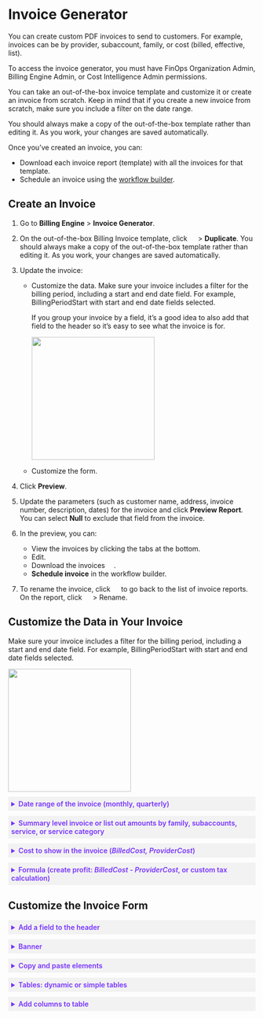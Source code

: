 <meta name="robots" content="noindex">

# Invoice Generator

You can create custom PDF invoices to send to customers. For example, invoices can be by provider, subaccount, family, or cost (billed, effective, list).

To access the invoice generator, you must have FinOps Organization Admin, Billing Engine Admin, or Cost Intelligence Admin permissions.

You can take an out-of-the-box invoice template and customize it or create an invoice from scratch. Keep in mind that if you create a new invoice from scratch, make sure you include a filter on the date range.

You should always make a copy of the out-of-the-box template rather than editing it. As you work, your changes are saved automatically.

Once you’ve created an invoice, you can:
* Download each invoice report (template) with all the invoices for that template.
* Schedule an invoice using the [workflow builder](cost-intelligence/tutorials/workflow-builder/).

## Create an Invoice

1. Go to **Billing Engine** > **Invoice Generator**.
2. On the out-of-the-box Billing Invoice template, click <img height=14 src="https://github.com/user-attachments/assets/ef26a4db-838f-4fed-a187-d0d30d03f9fa"> > **Duplicate**.
    You should always make a copy of the out-of-the-box template rather than editing it. As you work, your changes are saved automatically.

3. Update the invoice:

    * Customize the data. Make sure your invoice includes a filter for the billing period, including a start and end date field. For example, BillingPeriodStart with start and end date fields selected.

       If you group your invoice by a field, it’s a good idea to also add that field to the header so it’s easy to see what the invoice is for.

       <img width=250 src="https://github.com/user-attachments/assets/a845d17b-c0d1-4569-93c5-e75fb6f2f33d">

    * Customize the form.

4. Click **Preview**.
5. Update the parameters (such as customer name, address, invoice number, description, dates) for the invoice and click **Preview Report**. You can select **Null** to exclude that field from the invoice.
6. In the preview, you can:
    * View the invoices by clicking the tabs at the bottom.
    * Edit.
    * Download the invoices <img height=14 src="https://github.com/user-attachments/assets/9e88f94e-c828-4dbe-90bb-ed29fee96027">.
    * **Schedule invoice** in the workflow builder.

7. To rename the invoice, click <img height=14 src="https://github.com/user-attachments/assets/c095227c-4efb-41a2-bda2-e4a9c7714d7b"> to go back to the list of invoice reports. On the report, click <img height=14 src="https://github.com/user-attachments/assets/ef26a4db-838f-4fed-a187-d0d30d03f9fa"> > Rename.

## Customize the Data in Your Invoice
Make sure your invoice includes a filter for the billing period, including a start and end date field. For example, BillingPeriodStart with start and end date fields selected.

<img width=250 src="https://github.com/user-attachments/assets/a845d17b-c0d1-4569-93c5-e75fb6f2f33d">



 <details style="background:#f2f2f2; padding:6px; margin:10px 0px 0px 0px">
   <summary markdown="span" style="color:#7632FE; font-weight:600">Date range of the invoice (monthly, quarterly)</summary>

<div style="padding-left:16px">

Make sure your invoice has a filter for the billing period, which includes a start and end date field. For example, <i>BillingPeriodStart</i>.

<img width=250 src="https://github.com/user-attachments/assets/2fab9228-43f5-4596-9835-f9adc822fb53">

Once you have the field in your invoice, click <b>Preview</b> and select the <b>Invoice Date Range Start</b> and <b>End</b>, and the <b>Invoice Issue Date</b>. Then click <b>Preview Report</b>.

You can use any custom date range you have available for your data. For example, you can create monthly invoices, quarterly invoices, or historical invoices for the previous 2 years. 

 </div>
 </details>

  <details style="background:#f2f2f2; padding:6px; margin:10px 0px 0px 0px">
   <summary markdown="span" style="color:#7632FE; font-weight:600">Summary level invoice or list out amounts by family, subaccounts, service, or service category</summary>

<div style="padding-left:16px">

You can use any field in the Data tab to summarize your data in the invoice. For example, invoices can be by provider, subaccount, family, or cost (billed, effective, list).

If you want to create one invoice per data field (such as provider, family, or cost), use <b>Configuration</b> > <b>Report Group</b> > <b>Associated Column</b> and select the data field (such as <i>Provider</i>, <i>BillingFamilyName</i>, <i>ListCost</i>).

<img width=250 src="https://github.com/user-attachments/assets/f7818a7b-809a-4258-b067-da213e6d826c">

Let’s say you want to create an invoice by family and you have a total of 50 accounts in 10 families:

* If you use <b>Configuration</b> > <b>Report Group</b> > <b>Associated Column</b> and select <i>BillingFamilyName</i>, you’ll get one invoice per family with one row per account in the family, so a total of 5 invoices.
* If you use <b>Configuration</b> > <b>Report Group</b> > <b>Associated Column</b> and select <i>None</i>, you’ll get one invoice with a total of 50 rows (one row for each family).

You can also use multiple data fields to subtotal. For example, you may want to show totals by both Service and Description. In the Body, hover over the table and click <img height=14 src="https://github.com/user-attachments/assets/503b582c-fce2-4e87-8a5c-402915e6f619"> to view the Dynamic Table Configuration, where you can select the groups and columns for your table.

<img width=250 src="https://github.com/user-attachments/assets/208e4c20-edf7-49d8-9c90-ffad52a26a35">

 </div>
 </details>

   <details style="background:#f2f2f2; padding:6px; margin:10px 0px 0px 0px">
   <summary markdown="span" style="color:#7632FE; font-weight:600">Cost to show in the invoice (<i>BilledCost, ProviderCost</i>)</summary>

<div style="padding-left:16px">

You can change the cost field you show in the invoice. The out-of-the-box template uses <i>BilledCost</i>. For example, you can change it to <i>ProviderCost</i> by clicking {} and selecting <i>ProviderCost</i>.

<img width=400 src="https://github.com/user-attachments/assets/720b822a-7241-4413-9695-0a3c848fedb8">


 </div>
 </details>


   <details style="background:#f2f2f2; padding:6px; margin:10px 0px 0px 0px">
   <summary markdown="span" style="color:#7632FE; font-weight:600">Formula (create profit: <i>BilledCost - ProviderCost</i>, or custom tax calculation)</summary>

<div style="padding-left:16px">

You can create a custom formula to include in your invoices.

1. Click <b>Formula</b> <img height=14 src="https://github.com/user-attachments/assets/0e63f319-b8f1-45c2-9b1a-a4ff523c1129">.
2. Select <b>Standardized Syntax</b>.
3. Enter your formula. For example, you can create a field called <i>Profit</i>. The formula can be <i>BilledCost - ProviderCost</i>.

   <img width=400 src="https://github.com/user-attachments/assets/96cf7db0-f002-4c4c-ba8a-15d887ec9423">

4. Click <b>Save</b>.
5. You can see the new formula saved in the <b>Data & Parameters</b> > <b>Values</b> and use it in your invoices.
   <img width=250 src="https://github.com/user-attachments/assets/9d055623-9ec4-4abc-a3d4-40291b985ef0">


 </div>
 </details>


## Customize the Invoice Form

   <details style="background:#f2f2f2; padding:6px; margin:10px 0px 0px 0px">
   <summary markdown="span" style="color:#7632FE; font-weight:600">Add a field to the header</summary>

<div style="padding-left:16px">

  If you group your invoice by a field, it’s a good idea to also add that field to the header so it’s easy to see what the invoice is for.

 </div>
 </details>

   <details style="background:#f2f2f2; padding:6px; margin:10px 0px 0px 0px">
   <summary markdown="span" style="color:#7632FE; font-weight:600">Banner</summary>

<div style="padding-left:16px">

You can add a text box on your invoice to display a message or banner. Change the background color to make it stand out more.

 </div>
 </details>

   <details style="background:#f2f2f2; padding:6px; margin:10px 0px 0px 0px">
   <summary markdown="span" style="color:#7632FE; font-weight:600">Copy and paste elements</summary>

<div style="padding-left:16px">

  You can select an item and click <b>Edit</b> > <b>Copy</b> and then <b>Edit</b> > <b>Paste</b>.

 </div>
 </details>

   <details style="background:#f2f2f2; padding:6px; margin:10px 0px 0px 0px">
   <summary markdown="span" style="color:#7632FE; font-weight:600">Tables: dynamic or simple tables</summary>

<div style="padding-left:16px">

Dynamic tables <img height=14 src="https://github.com/user-attachments/assets/f2f5d6ad-452d-4920-8371-a039b530c445"> automatically add rows for each record in the data column. You can also add static text to the cells.

In the Body, hover over the table and click <img height=14 src="https://github.com/user-attachments/assets/503b582c-fce2-4e87-8a5c-402915e6f619"> to view the Dynamic Table Configuration, where you can select the groups and columns for your table.

<img width=250 src="https://github.com/user-attachments/assets/208e4c20-edf7-49d8-9c90-ffad52a26a35">

Simple tables <img height=14 src="https://github.com/user-attachments/assets/6701b51d-cb7c-438c-8f49-3a5b11914a63"> show one item per cell. It can be either text or a field.

 </div>
 </details>

   <details style="background:#f2f2f2; padding:6px; margin:10px 0px 0px 0px">
   <summary markdown="span" style="color:#7632FE; font-weight:600">Add columns to table</summary>

<div style="padding-left:16px">

For example, you may want to show both Service and Description. In the Body, hover over the table and click <img height=14 src="https://github.com/user-attachments/assets/503b582c-fce2-4e87-8a5c-402915e6f619"> to view the Dynamic Table Configuration, where you can select the groups and columns for your table.

<img width=250 src="https://github.com/user-attachments/assets/208e4c20-edf7-49d8-9c90-ffad52a26a35">

 </div>
 </details>
